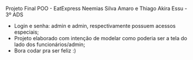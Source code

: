 Projeto Final POO - EatExpress 
Neemias Silva Amaro e Thiago Akira Essu - 3º ADS

- Login e senha: admin e admin, respectivamente possuem acessos especiais;
- Projeto elaborado com intenção de modelar como poderia ser a tela do lado dos funcionários/admin;
- Bora codar pra ser feliz :)